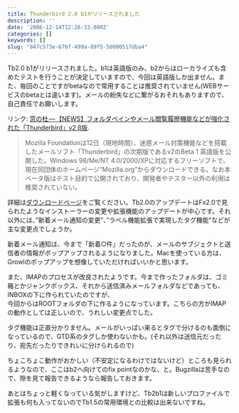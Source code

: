 ```yaml
---
title: Thunderbird 2.0 b1がリリースされました
description: ''
date: '2006-12-14T12:26:33.000Z'
categories: []
keywords: []
slug: "847c573e-676f-499a-89f5-50000517dba4"
---
```

Tb2.0 b1がリリースされました。b1は英語版のみ、b2からはローカライズも含めたテストを行うことが決定していますので、今回は英語版しか出ません。また、毎回のことですがbetaなので常用することは推奨されていません(WEBサービスのbetaとは違います)。メールの紛失などに繋がるおそれもありますので、自己責任でお願いします。

リンク: [窓の杜 — 【NEWS】フォルダペインやメール閲覧履歴機能などが強化された「Thunderbird」v2 β版](http://www.forest.impress.co.jp/article/2006/12/13/thunderbird2beta.html "窓の杜 - 【NEWS】フォルダペインやメール閲覧履歴機能などが強化された「Thunderbird」v2 β版").

> Mozilla Foundationは12日（現地時間）、迷惑メール対策機能などを搭載したメールソフト「Thunderbird」の次期版であるv2のBeta 1 英語版を公開した。Windows 98/Me/NT 4.0/2000/XPに対応するフリーソフトで、現在同団体のホームページ“Mozilla.org”からダウンロードできる。なお本ベータ版はテスト目的で公開されており、開発者やテスター以外の利用は推奨されていない。

詳細は[ダウンロードページ](http://www.mozilla.com/en-US/thunderbird/releases/2.0b1.html)をご覧ください。Tb2.0のアップデートはFx2.0で見られたようなインストーラーの変更や拡張機能のアップデートが中心です。それ以外には、”新着メール通知の変更”、”ラベル機能拡張で実現したタグ機能”などが主な変更点でしょうか。

新着メール通知は、今まで「新着○件」だったのが、メールのサブジェクトと送信者の情報がポップアップされるようになりました。Macを使っている方は、Growlのポップアップを想像していただければいいかと思います。

また、IMAPのプロセスが改良されたようです。今まで作ったフォルダは、ゴミ箱とかジャンクボックス、それから送信済みメールフォルダなどであっても、INBOXの下に作られていたのですが、  
今回からはROOTフォルダの下に作るようになっています。こちらの方がIMAPの動作としては正しいので、うれしい変更点でした。

タグ機能は正直分かりません。メールがいっぱい来るとタグで分けるのも面倒になっているので、GTD系のタグしか使わないかも。(それ以外は送信元だったり、宛先だったりできれいに分けられるので)

ちょこちょこ動作がおかしい（不安定になるわけではないけど）ところも見られるようなので、ここはb2へ向けてのfix pointなのかな、と。Bugzillaは苦手なので、隙を見て報告できるようなら報告しておきます。

あとはちょっと軽くなっている気がしますけど、Tb2b1は新しいプロファイルで拡張も何も入ってないのでTb1.5の常用環境との比較は出来ないですね。